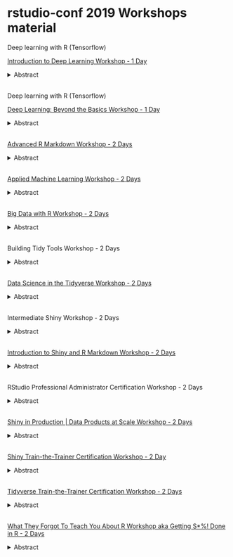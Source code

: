 # rstudio-conf 2019 Workshops material

Deep learning with R (Tensorflow)

[Introduction to Deep Learning Workshop - 1 Day](https://github.com/Scavetta/conf_tensorflow_training_day1)<br> 
<details><summary>Abstract</summary>
<p>This one-day workshop introduces the essential concepts of building deep learning models with TensorFlow and Keras. During this course, you will build and train neural networks using the Keras package. The day includes:

Introduction

Understand the basic layers, loss functions and optimizers, and how to combine these to
Build and train your first model using the keras package
Systematically building better models

Understand capacity, overfitting and remedies to overfitting
Additional layers: convolution, dropout, maximum pooling
Using the tfruns package for systematic modeling
Introduction to image processing

Tasks in image processing (overview)
Convolutional Neural Networks
Architectures and pretrained models
Understanding and interpreting the layers
Introduction to text processing

Understanding how to represent text for input into a neural network
Using embeddings
Basic recurrent layers and LSTM (Long short term memory)
You should take this workshop if you’ve used R but are new to the field of deep learning and neural networks. The workshop will give you the essential understanding to attend the (optional) second day of training: “Deep Learning: Beyond the Basics”.

This workshop is co-taught by Rick Scavetta author of Deep Learning with R in Motion, Sigrid Keydana, RStudio Tensorflow Developer Advocate, and Kevin Kuo, RStudio Software Engineer.
</p>
</details><br>

Deep learning with R (Tensorflow) 

[Deep Learning: Beyond the Basics Workshop - 1 Day](https://github.com/rstudio/conf_tensorflow_training_day2)<br>
<details><summary>Abstract</summary>
<p>This one-day workshop introduces some intermediate material in deep learning, including object detection, structured data, and time series with recurrent networks. The day also introduces the important topic of interpretation and uncertainty in neural networks. You will build models using the keras package.

Overview of object detection

Understand how to detect where an object is located inside an image
The essentials of YOLO (you only look once) and SSD (single shot detection)
Modeling structured data

Deep Learning for structured data
Understand the functional API of Keras, to allow the incorporation of heterogeneous inputs and outputs simultaneously
Embedding categorical variables
Time series and recurrent networks

Using RNN for time series forecasting
Introduction to sequence to sequence learning
Interpretation and uncertainty

Approaches to explainability in Deep Learning (gradient-based methods, LIME)
Representation learning and Variational Autoencoders
Measuring uncertainty in Deep Learning: A Bayesian approach
Practical approaches for outputting prediction intervals
You should take this workshop if are already familiar with the basic concepts of neural networks (as covered by the optional course “Introduction to deep learning”), and want to get familiar with the intermediate aspects of deep networks.

This workshop is led by Kevin Kuo, RStudio Software Engineer and Sigrid Keydana, RStudio Tensorflow Developer Advocate, and supported by Andrie de Vries, RStudio Solutions Engineer and co-author of R for Dummies.

</p>
</details><br>


[Advanced R Markdown Workshop - 2 Days](https://arm.rbind.io/)<br>
<details><summary>Abstract</summary>
<p>This is a two-day hands on workshop based on the book R Markdown: The Definitive Guide. This workshop is designed for those who want to take their R Markdown skills to the next level. We'll talk about many low-level details in the rmarkdown package and the whole R Markdown ecosystem. The two goals of this workshop are: 1) learn how to fully customize R Markdown output (HTML, LaTeX/PDF, Word, and PowerPoint); and 2) learn more about existing R Markdown extensions in the ecosystem, such as flexdashboard, bookdown, blogdown, pkgdown, xaringan, rticles, and learnr. We will also talk about how to use or develop new language engines (languages that are not R), how to develop HTML widgets, and integrate Shiny with R Markdown.

You should take this workshop if you have experience programming in R and want to learn how to take advantage of the amazing breadth and depth of R Markdown. You'll get the most from it if you enjoy learning how R Markdown works under the hood (which will involve reading some source code), and are seriously interested in hacking (playing) with HTML, JavaScript, CSS, LaTeX, and command-line tools. We will give minimal tutorials on these languages and tools in the workshop, but it may be easier for you to keep pace with the instructor if you already know them before.

This workshop is led by Yihui Xie, Software Engineer and Data Scientist at RStudio. Yihui is the main author of the open-source knitr package for reproducible research and dynamic report generation. He has also created and co-authored several other R packages, including rmarkdown, bookdown, blogdown, xaringan, tinytex, DT, shiny, and leaflet. He has authored and co-authored four books: Dynamic Documents with R and knitr, bookdown: Authoring Books and Technical Documents with R Markdown, blogdown: Creating Websites with R Markdown, and R Markdown: The Definitive Guide.
</p>
</details><br>

[Applied Machine Learning Workshop - 2 Days](https://github.com/topepo/rstudio-conf-2019)<br>
<details><summary>Abstract</summary>
<p>This two-day workshop will provide an overview of using R for supervised learning. The session will step through the process of building, visualizing, testing and comparing models that are focused on prediction. The goal of the course is to provide a thorough workflow in R that can be used with many different regression or classification techniques. Case studies are used to illustrate functionality.

You should take this workshop if you are interested in making accurate predictions and would like to learn about the entire process of creating predictive models.

This course is taught by Max Kuhn, Software Engineer and Data Scientist at RStudio and co-author of Applied Predictive Modeling. Basic familiarity with R and modeling is required.

For additional information please see the RStudio Community website - Applied Machine Learning Workshop
</p>
</details><br>

[Big Data with R Workshop - 2 Days](https://github.com/rstudio/bigdataclass)<br>
<details><summary>Abstract</summary>
<p>A two-day workshop. We will cover how to connect to and analyze data that exists outside of R. For databases, we will focus on the dplyr, DBI and odbc packages. For Big Data clusters, we will also learn how to use the sparklyr package to run models inside Spark and return the results to R. These packages enable us to use the same dplyr verbs inside R but are translated to SQL queries. We also will review recommendations for connection settings, security best practices and deployment options. Throughout the workshop, we will take advantage of RStudio’s professional tools such as RStudio Server Pro, the new professional data connectors, and RStudio Connect.

You should take this workshop if you want to learn how to use R with databases, such as SQL Server, Oracle, or PostgreSQL, and/or other scalable external data sources, such as Hadoop clusters with Hive and Spark.

This workshop is taught by Edgar Ruiz. Edgar Ruiz is a solutions engineer at RStudio with a background in deploying enterprise reporting and business intelligence solutions. He is the author of multiple articles and blog posts sharing analytics insights and server infrastructure for data science. Edgar is the author and administrator of the https://db.rstudio.com web site, and current administrator of the sparklyr web site: https://spark.rstudio.com. Co-author of the dbplyr package, and creator of the dbplot, tidypredict and modeldb package.
</p>
</details><br>


Building Tidy Tools Workshop - 2 Days
<details><summary>Abstract</summary>
<p>This is a two-day hands on workshop for those who have embraced the tidyverse and now want to expand it to meet their own needs. We'll discuss API design, functional programming tools, the basics of object design in S3, and the tidy eval system for NSE.

Learn efficient workflows for developing high-quality R functions, using the set of conventions codified by a package. You'll also learn workflows for unit testing, which helps ensure that your functions do exactly what you think they do.
Master the art of writing functions that do one thing well and can be fluently combined together to solve more complex problems.We'll cover common function writing pitfalls and how to avoid them.
Learn how to write collections of functions that work well together, and adhere to existing conventions so they're easy to pick up for newcomers.
You should take this workshop if you have experience programming in R and want to learn how to tackle larger scale problems. You'll get the most from it if you're already familiar with functions and are comfortable with R’s basic data structures (vectors, matrices, arrays, lists, and data frames). Note: There is ~30% overlap in the material with Hadley’s previous "R Masterclass". However, the material has been substantially reorganized, so if you've taken the R Masterclass in the past, you'll still learn a lot in this class.

This course is led by friend of RStudio, Charlotte Wickham, a professor and award winning teacher and data analyst at Oregon State University, and co-taught by her brother Hadley, who works at RStudio.
</p>
</details><br>



[Data Science in the Tidyverse Workshop - 2 Days](https://github.com/AmeliaMN/data-science-in-tidyverse.git)<br>
<details><summary>Abstract</summary>
<p>This is a two-day hands on workshop based on the book “R for Data Science”. You will learn how to visualize, transform, and model data in R and work with date-times, character strings, and untidy data formats. Along the way, you will learn and use many packages from the tidyverse including ggplot2, dplyr, tidyr, readr, purrr, tibble, stringr, lubridate, and forcats.

You should take this course if you are newer to R and want to establish good habits or have some experience and simply want to learn the tidiest ways to use R.

This course is led by friend of RStudio, Amelia McNamara, from the Department of Computer & Information Sciences at the University of St, Thomas, and Hadley Wickham, RStudio Chief Scientist and co-author of the book R for Data Science.
</p>
</details><br>



Intermediate Shiny Workshop - 2 Days
<details><summary>Abstract</summary>
<p>This two-day workshop is designed by Shiny author Joe Cheng for the experienced Shiny developer. By taking this workshop, you’ll improve your understanding of shiny’s foundations and learn how to make the most of reactive programming, techniques for extending and improving UI, techniques for debugging and tools for modularizing applications. By the end of the two days, you’ll be able to push the envelope of what you and your organizations can do with Shiny.

You should take this workshop if you are already familiar with the basics of shiny and you have built your own simple applications.

This course is led by friend of RStudio and Education Practice Lead at RStudio Certified Partner Mango Solutions, Aimee Gott. Winston Chang, RStudio Data Scientist, Developer, and author of the R Graphics Cookbook will join Aimee to provide hands on advice and answers to the Shiny application development questions that stump you.
</p>
</details><br>



[Introduction to Shiny and R Markdown Workshop - 2 Days](https://github.com/dtkaplan/shinymark)
<details><summary>Abstract</summary>
<p>This is a two-day, hands-on workshop for people who know their way around the RStudio IDE and R and are now looking for the most effective way to become proficient in the basics of Shiny application development and using R Markdown to communicate insights from data analysis to others.

You should take this course if you have used R and RStudio but don’t know as much as you’d like about Shiny and R Markdown. This workshop will reveal the amazing universe of what’s possible with Shiny and R Markdown and let you practice what you’ve learned.

This workshop is led by Danny Kaplan, a highly regarded educator at Macalester College, long-time friend of RStudio, and author of several textbooks on data science, statistical modeling and computing, and even chaos theory.
</p>
</details><br>


RStudio Professional Administrator Certification Workshop - 2 Days
<details><summary>Abstract</summary>
<p>This is a two-day workshop for system administrators responsible for RStudio Server Pro, RStudio Connect, and RStudio Package Manager (in beta August 2018). It is designed to cover everything you need to know to setup and administer RStudio professional products as an integrated tool chain for your R users. Topics will include installation and configuration, user, content, and process management, and advanced topics like offline deployment, high availability, DevOps integration, and security best practices. Learn how to support R users and the people who need access to their work. Students who complete all of the exercises successfully will receive an RStudio Professional Administrator certificate of completion.

You should take this workshop if you work in an IT organization responsible for supporting data scientists or are the person on a data science team responsible for infrastructure and tools. Consulting partner employees who want to qualify as a Certified RStudio Professional Administrator are also welcome. You should be comfortable in the Linux terminal. Experience with R is helpful but not required.

The workshop will be taught by Solutions Engineers Andrie deVries co-author of "R for Dummies", Kristopher Overholt, and Cole Arendt. It is based on best practices harvested from working with hundreds of RStudio customers and the popular RStudio Connect Administrator workshop from last year’s conference.
</p>
</details><br>


[Shiny in Production | Data Products at Scale Workshop - 2 Days](https://github.com/kellobri/shiny-prod-book)
<details><summary>Abstract</summary>
<p>This two-day workshop will teach you the best practices that make production-quality Shiny application performance possible. Does 30,000 simultaneous users for a Shiny application sound challenging? Shiny is used all over the world to deliver interactive, visual data products from data science teams to internal and external audiences at scale. The course will not spend time on writing applications, but will focus on the open source and professional ecosystem around shiny that includes performance optimization, testing, and production deployment. This workshop relies on RStudio professional products for deployment.

You should take this workshop if you are comfortable writing Shiny apps but are afraid for what will happen when people start looking at them.

The workshop is taught by Sean Lopp, RStudio Solutions Engineer. Sean works with RStudio product teams and helps enterprise customers to realize the value of R and Shiny.
</p>
</details><br>



[Shiny Train-the-Trainer Certification Workshop - 2 Day](https://github.com/rstudio-education/teaching-workshop-2019-01)
<details><summary>Abstract</summary>
<p>
This two-day workshop will equip you to teach R effectively. We will draw on RStudio's experience teaching R to recommend tips for designing, teaching, and supporting short R courses.
On Day 1 of the course, you will learn practical activities that you can use immediately to improve your presentation style, learning outcomes, and student engagement. You will leave the class with a cognitive model of learning that you can use to develop your own effective workshops or courses within your organization. The course will also cover how to use RStudio Cloud and its curriculum of tutorials to jump-start your own lessons. On Day 2 of the course, participants will have the option to choose one of two tracks: Teaching the Tidyverse or Teaching Shiny. - Teaching Shiny: Classroom examples will focus on teaching Shiny at the beginner and intermediate levels. The course materials will build on RStudio's Mastering Shiny workshop as well as the upcoming book from the author of the Shiny package, Joe Cheng, and they will cover the entire lifecycle of a Shiny app: build > improving > share. Participants will receive the course materials for teaching Mastering Shiny. You should take this workshop if you work as a training partner and want to qualify as an RStudio Certified Shiny Instructor or if you are an advocate for R in your organization. You should be proficient in Shiny already and be prepared to submit examples of your work. Prior teaching experience is helpful, but not required. Please bring a laptop and a device that has video recording capabilities (such as a laptop or cell phone). Day 1 of the course will be co-taught by Mine Cetinkaya-Rundel and Garrett Grolemund, RStudio Data Scientists and Professional Educators. On Day 2, Mine will teach the Shiny track and Garrett will teach the Tidyverse track.
</p>
</details><br>



[Tidyverse Train-the-Trainer Certification Workshop - 2 Days](https://github.com/rstudio-education/teaching-workshop-2019-01)
<details><summary>Abstract</summary>
<p>This two-day workshop will equip you to teach R effectively. We will draw on RStudio's experience teaching R to recommend tips for designing, teaching, and supporting short R courses.
On Day 1 of the course, you will learn practical activities that you can use immediately to improve your presentation style, learning outcomes, and student engagement. You will leave the class with a cognitive model of learning that you can use to develop your own effective workshops or courses within your organization. The course will also cover how to use RStudio Cloud and its curriculum of tutorials to jump-start your own lessons. On Day 2 of the course, participants will have the option to choose one of two tracks: Teaching the Tidyverse or Teaching Shiny. - Teaching the Tidyverse: Classroom examples will focus on how to teach students to do data analysis with the Tidyverse. We will use Master the Tidyverse, which is an award-winning two-day workshop developed by RStudio, as an example. Participants will receive the course materials for teaching Master the Tidyverse. You should take this workshop if you work for a training partner and want to qualify as an RStudio Certified Tidyverse Instructor or if you are an advocate for R in your organization. You should be proficient in the Tidyverse already and be prepared to submit examples of your work. Prior teaching experience is helpful, but not required. Please bring a laptop and a device that has video recording capabilities (such as a laptop or cell phone). Day 1 of the course will be co-taught by Mine Cetinkaya-Rundel and Garrett Grolemund, RStudio Data Scientists and Professional Educators. On Day 2, Mine will teach the Shiny track and Garrett will teach the Tidyverse track.
</p>
</details><br>




[What They Forgot To Teach You About R Workshop aka Getting S*%! Done in R - 2 Days](https://jennybc.github.io/wtf-2019-rsc/)<br>
<details><summary>Abstract</summary>
<p>This is a two-day hands on workshop designed for experienced R and RStudio users who want to (re)design their R lifestyle. You’ll learn holistic workflows that address the most common sources of friction in data analysis. We’ll work on project-oriented workflows, version control for data science (Git/GitHub!), and how to plan for collaboration, communication, and iteration (incl. RMarkdown). In terms of your R skills, expect to come away with new knowledge of your R installation, how to maintain it, robust strategies for working with the file system, and ways to use the purrr package for repetitive tasks.

You should take this workshop if you’ve been using R for a while and you feel like writing R code is not what’s holding you back the most. You’ve realized that you have more pressing “meta” problems that no one seems to talk about: how to divide your work into projects and scripts, how to expose your work to others, and how to get more connected to the R development scene. The tidyverse is not an explicit focus of the course (other than the purrr segment) and you can certainly work through the content without it. But you should expect a great deal of tidyverse exposure.

This course is taught by Jenny Bryan and Jim Hester.

Jenny is a Software Engineer and Data Scientist at RStudio and Adjunct Professor of Statistics at the University of British Columbia. Jenny is widely hailed for making Github a catalyst rather than an impediment to R happiness.

Jim is a software engineer on the tidyverse team at RStudio, with a background in Bioinformatics and Genomics. He is the author and maintainer of a number of R packages including covr, devtools, glue, readr and more…
</p>
</details><br>

